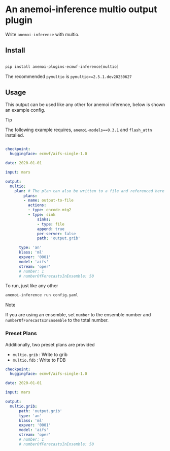 # An anemoi-inference multio output plugin

Write `anemoi-inference` with multio.

## Install

```python

pip install anemoi-plugins-ecmwf-inference[multio]

```

The recommended `pymultio` is `pymultio>=2.5.1.dev20250627`

## Usage

This output can be used like any other for anemoi inference, below is shown an example config.

> [!TIP]
> The following example requires, `anemoi-models==0.3.1` and `flash_attn` installed.

```yaml

checkpoint:
  huggingface: ecmwf/aifs-single-1.0

date: 2020-01-01

input: mars

output:
  multio:
    plan: # The plan can also be written to a file and referenced here
        plans:
        - name: output-to-file
          actions:
          - type: encode-mtg2
          - type: sink
              sinks:
              - type: file
              append: true
              per-server: false
              path: 'output.grib'

      type: 'an'
      klass: 'ml'
      expver: '0001'
      model: 'aifs'
      stream: 'oper'
      # number: 1
      # numberOfForecastsInEnsemble: 50
```

To run, just like any other

```bash
anemoi-inference run config.yaml
```

> [!NOTE]
> If you are using an ensemble, set `number` to the ensemble number and `numberOfForecastsInEnsemble` to the total number.

### Preset Plans

Additionally, two preset plans are provided

- `multio.grib` : Write to grib
- `multio.fdb`  : Write to FDB

```yaml
checkpoint:
  huggingface: ecmwf/aifs-single-1.0

date: 2020-01-01

input: mars

output:
  multio.grib:
      path: 'output.grib'
      type: 'an'
      klass: 'ml'
      expver: '0001'
      model: 'aifs'
      stream: 'oper'
      # number: 1
      # numberOfForecastsInEnsemble: 50
```
